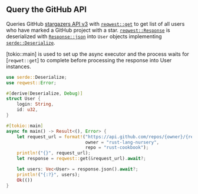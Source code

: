 ## Query the GitHub API

Queries GitHub [stargazers API v3](https://developer.github.com/v3/activity/starring/#list-stargazers)
with [`reqwest::get`] to get list of all users who have marked a GitHub project with a star. 
[`reqwest::Response`] is deserialized with [`Response::json`] into `User` objects implementing [`serde::Deserialize`].

[tokio::main] is used to set up the async executor and the process waits for [`reqwet::get`] to complete before
processing the response into User instances.  

```rust
use serde::Deserialize;
use reqwest::Error;

#[derive(Deserialize, Debug)]
struct User {
    login: String,
    id: u32,
}

#[tokio::main]
async fn main() -> Result<(), Error> {
    let request_url = format!("https://api.github.com/repos/{owner}/{repo}/stargazers",
                              owner = "rust-lang-nursery",
                              repo = "rust-cookbook");
    println!("{}", request_url);
    let response = reqwest::get(&request_url).await?;

    let users: Vec<User> = response.json().await?;
    println!("{:?}", users);
    Ok(())
}
```

[`reqwest::get`]: https://docs.rs/reqwest/*/reqwest/fn.get.html
[`reqwest::Response`]: https://docs.rs/reqwest/*/reqwest/struct.Response.html
[`Response::json`]: https://docs.rs/reqwest/*/reqwest/struct.Response.html#method.json
[`serde::Deserialize`]: https://docs.rs/serde/*/serde/trait.Deserialize.html
